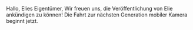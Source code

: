 Hallo, Elies Eigentümer, Wir freuen uns, die Veröffentlichung von Elie ankündigen zu können! Die Fahrt zur nächsten Generation mobiler Kamera beginnt jetzt.